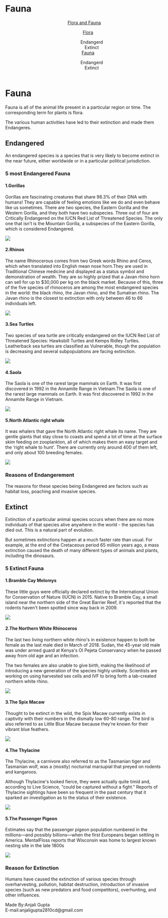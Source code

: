 # Fauna
<!DOCTYPE html>
<html>
 <head>
  <meta charset="UTF-8">
  <title>Know your species</title>
  <style>
   li {
   list-style:none;
   }
   
   header {
   height:220px;
   width:750px;
   background-color:#ff0000;
   color:#fff;
   }
   
   .header-logo {
   font-size:45px;
   float:left;
   }
   
   .header-list {
   float:left;
   padding:30px 10px 30px 10px;
   color:#ffff00;
   font-size:30px ;
   }
   
   .flora {
   font-size:20px;
   color:#0000a0;
   }
   
   .fauna {
   font-size:20px;
   color:#0000a0;
   }
   
   
   h1 {
   size:55px;
   color:#00ffff;
   }
   
   h2 {
   size:49px;
   color:#808000;
   }
   
   h3 {
   size:40px;
   color:#008000;
   }
   
   h4 {
   size:35px;
   color:#800080;
   }
   
   footer {
   height:85px;
   width:750px;
   color:#a52a2a;
   background-color:#000000;
   }
  </style>
 </head>
 <body>
  <header>
   <div class="header-logo"><a href=" https://anjalibtech.github.io/Know-your-species/">Flora and Fauna</a></div>
   <div class="header-list"><ul>
   <li><a href=" https://anjalibtech.github.io/Flora/">Flora</a><div class="flora"><ul><li>Endangerd</li>
   <li>Extinct</li></ul></div></li>
   <li><a href="https://anjalibtech.github.io/Fauna/">Fauna</a><div class="fauna"><ul><li>Endangerd</li>
   <li>Extinct</li></ul></div></li></ul>  
  </header> 
  <div class="main">
  <h1 text-align="left">Fauna</h1>
   <p>Fauna is all of the animal life present in a particular region or time. The corresponding term for plants is flora.</p>
   <p>The various human activities have led to their extinction and made them Endangeres.</p>
   <h2>Endangered</h2>
   <p>An endangered species is a species that is very likely to become extinct in the near future, either worldwide or in a particular political jurisdiction.</p>
   <h3>5 most Endangered Fauna</h3>
   <h4>1.Gorillas</h4>
   <p>Gorillas are fascinating creatures that share 98.3% of their DNA with humans! They are capable of feeling emotions like we do and even behave like us sometimes. There are two species, the Eastern Gorilla and the Western Gorilla, and they both have two subspecies. Three out of four are Critically Endangered on the IUCN Red List of Threatened Species. The only one that isn’t is the Mountain Gorilla, a subspecies of the Eastern Gorilla, which is considered Endangered.</p>
   <img src="https://onekindplanet.org/wp-content/uploads/2016/09/a_zEasternLowlandGorillas.jpg">
   <h4>2.Rhinos</h4>
   <p>The name Rhinocerous comes from two Greek words Rhino and Ceros, which when translated into English mean nose horn.They are used in Traditional Chinese medicine and displayed as a status symbol and demonstration of wealth. They are so highly prized that a Javan rhino horn can sell for up to $30,000 per kg on the black market. Because of this, three of the five species of rhinoceros are among the most endangered species in the world: the black rhino, the Javan rhino, and the Sumatran rhino. The Javan rhino is the closest to extinction with only between 46 to 66 individuals left.</p>
   <img src="https://onekindplanet.org/wp-content/uploads/2016/09/animal-rhino.jpg">
   <h4>3.Sea Turtles</h4>
   <p> Two species of sea turtle are critically endangered on the IUCN Red List of Threatened Species: Hawksbill Turtles and Kemps Ridley Turtles. Leatherback sea turtles are classified as Vulnerable, though the population is decreasing and several subpopulations are facing extinction. </p>
   <img src="https://onekindplanet.org/wp-content/uploads/2016/10/Hawksbill_HH.jpg">
   <h4>4.Saola</h4>
   <p>The Saola is one of the rarest large mammals on Earth. It was first discovered in 1992 in the Annamite Range in Vietnam.The Saola is one of the rarest large mammals on Earth. It was first discovered in 1992 in the Annamite Range in Vietnam.</p>
   <img src="https://onekindplanet.org/wp-content/uploads/2016/09/az-saola-copyright-protected-small.jpg">
   <h4>5.North Atlantic right whale</h4>
   <p>It was whalers that gave the North Atlantic right whale its name. They are gentle giants that stay close to coasts and spend a lot of time at the surface skim feeding on zooplankton, all of which makes them an easy target and the ‘right whale to hunt'. There are currently only around 400 of them left, and only about 100 breeding females.</p>
   <img src="https://onekindplanet.org/wp-content/uploads/2020/06/NA_right_whale.jpg">
   <h3>Reasons of Endangerement</h3>
   <p>The reasons for these species being Endangered are factors such as habitat loss, poaching and invasive species.
   <h2>Extinct</h2>
   <p>
Extinction of a particular animal species occurs when there are no more individuals of that species alive anywhere in the world - the species has died out. This is a natural part of evolution.<br>

But sometimes extinctions happen at a much faster rate than usual. For example, at the end of the Cretaceous period 65 million years ago, a mass extinction caused the death of many different types of animals and plants, including the dinosaurs.</p>
   <h3>5 Extinct Fauna</h3>
   <h4>1.Bramble Cay Melomys</h4>
   <p>These little guys were officially declared extinct by the International Union for Conservation of Nature (IUCN) in 2015. Native to Bramble Cay, a small island near the northern side of the Great Barrier Reef, it's reported that the rodents haven't been spotted since way back in 2009.</p>
   <img src="https://hips.hearstapps.com/hmg-prod.s3.amazonaws.com/images/bramble-cay-melomys-1607528775.jpg?crop=1xw:1xh;center,top&resize=980:*">
   <h4>2.The Northern White Rhinoceros</h4>
   <p>The last two living northern white rhino's in existence happen to both be female as the last male died in March of 2018. Sudan, the 45-year old male was under armed guard at Kenya's Ol Pejeta Conservancy when he passed away from old age and an infection.

The two females are also unable to give birth, making the likelihood of introducing a new generation of the species highly unlikely. Scientists are working on using harvested sex cells and IVF to bring forth a lab-created northern white rhino.</p>
    <img src="https://hips.hearstapps.com/hmg-prod.s3.amazonaws.com/images/najin-and-her-offspring-fatu-two-female-northern-white-news-photo-1607463656.?crop=1xw:1xh;center,top&resize=980:*">
    <h4>3.The Spix Macaw</h4>
    <p>Thought to be extinct in the wild, the Spix Macaw currently exists in captivity with their numbers in the dismally low 60-80 range. The bird is also referred to as Little Blue Macaw because they're known for their vibrant blue feathers.</p>
    <img src="https://hips.hearstapps.com/hmg-prod.s3.amazonaws.com/images/spixs-macaws-felicitas-frieda-paula-and-paul-sit-on-a-news-photo-1607465207.?crop=1xw:1xh;center,top&resize=980:*">
    <h4>4.The Thylacine</h4>
    <p>The Thylacine, a carnivore also referred to as the Tasmanian tiger and Tasmanian wolf, was a (mostly) nocturnal marsupial that preyed on rodents and kangaroos.

Although Thylacine's looked fierce, they were actually quite timid and, according to Live Science, "could be captured without a fight." Reports of Thylacine sightings have been so frequent in the past century that it sparked an investigation as to the status of their existence.</p>
    <img src="https://hips.hearstapps.com/hmg-prod.s3.amazonaws.com/images/now-extinct-tasmanian-tiger-in-hobart-zoo-tasmania-news-photo-1607465288.?crop=1xw:1xh;center,top&resize=980:*">
    <h4>5.The Passenger Pigeon</h4>
    <p>Estimates say that the passenger pigeon population numbered in the millions—and possibly billions—when the first Europeans began settling in America. MentalFloss reports that Wisconsin was home to largest known nesting site in the late 1800s</p>
    <img src="https://hips.hearstapps.com/hmg-prod.s3.amazonaws.com/images/the-now-extinct-passenger-pigeon-is-on-display-at-the-news-photo-1607466889.?crop=1xw:1xh;center,top&resize=980:*">
    <h3>Reason for Extinction</h3>
    <p>Humans have caused the extinction of various species through overharvesting, pollution, habitat destruction, introduction of invasive species (such as new predators and food competitors), overhunting, and other influences.</p> 
  </div>
  <footer>
   <div class="footer-logo">Made By:Anjali Gupta <br>E-mail:anjaligupta2810cd@gmail.com</div>
  </footer> 
</body>
</html>
